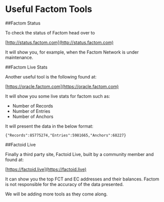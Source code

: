 # Useful Factom Tools

##Factom Status

To check the status of Factom head over to 

[http://status.factom.com](http://status.factom.com)

It will show you, for example, when the Factom Network is under maintenance.

##Factom Live Stats

Another useful tool is the following found at:

[https://oracle.factom.com](https://oracle.factom.com)

It will show you some live stats for factom such as:

* Number of Records
* Number of Entries
* Number of Anchors

It will present the data in the below format:
 
`{"Records":85775274,"Entries":5981665,"Anchors":68227}` 

##Factoid Live

Finally a third party site, Factoid Live, built by a community member and found at:
 
[https://factoid.live](https://factoid.live)

It can show you the top FCT and EC addresses and their balances. Factom is not responsible for the accuracy of the data presented.

<aside class="success">
We will be adding more tools as they come along.
</aside>
